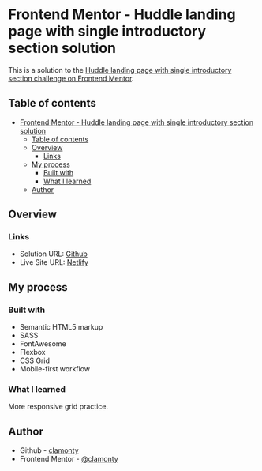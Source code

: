 # Frontend Mentor - Huddle landing page with single introductory section solution

This is a solution to the [Huddle landing page with single introductory section challenge on Frontend Mentor](https://www.frontendmentor.io/challenges/huddle-landing-page-with-a-single-introductory-section-B_2Wvxgi0).

## Table of contents

- [Frontend Mentor - Huddle landing page with single introductory section solution](#frontend-mentor---huddle-landing-page-with-single-introductory-section-solution)
  - [Table of contents](#table-of-contents)
  - [Overview](#overview)
    - [Links](#links)
  - [My process](#my-process)
    - [Built with](#built-with)
    - [What I learned](#what-i-learned)
  - [Author](#author)


## Overview

### Links

- Solution URL: [Github](https://your-solution-url.com)
- Live Site URL: [Netlify](https://clamonty-huddle-single-component.netlify.app/)
## My process

### Built with

- Semantic HTML5 markup
- SASS
- FontAwesome
- Flexbox
- CSS Grid
- Mobile-first workflow


### What I learned

More responsive grid practice.


## Author

- Github - [clamonty](https://www.your-site.com)
- Frontend Mentor - [@clamonty](https://www.frontendmentor.io/profile/yourusername)


